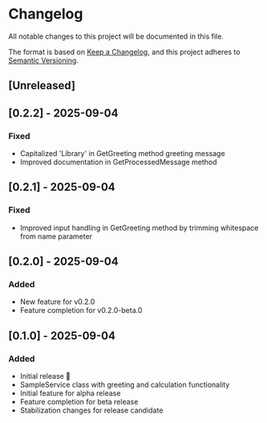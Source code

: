 # Changelog

All notable changes to this project will be documented in this file.

The format is based on [Keep a Changelog](https://keepachangelog.com/en/1.0.0/),
and this project adheres to [Semantic Versioning](https://semver.org/spec/v2.0.0.html).

## [Unreleased]

## [0.2.2] - 2025-09-04

### Fixed
- Capitalized 'Library' in GetGreeting method greeting message
- Improved documentation in GetProcessedMessage method

## [0.2.1] - 2025-09-04

### Fixed
- Improved input handling in GetGreeting method by trimming whitespace from name parameter

## [0.2.0] - 2025-09-04

### Added
- New feature for v0.2.0
- Feature completion for v0.2.0-beta.0

## [0.1.0] - 2025-09-04

### Added
- Initial release 🎉
- SampleService class with greeting and calculation functionality
- Initial feature for alpha release
- Feature completion for beta release
- Stabilization changes for release candidate
